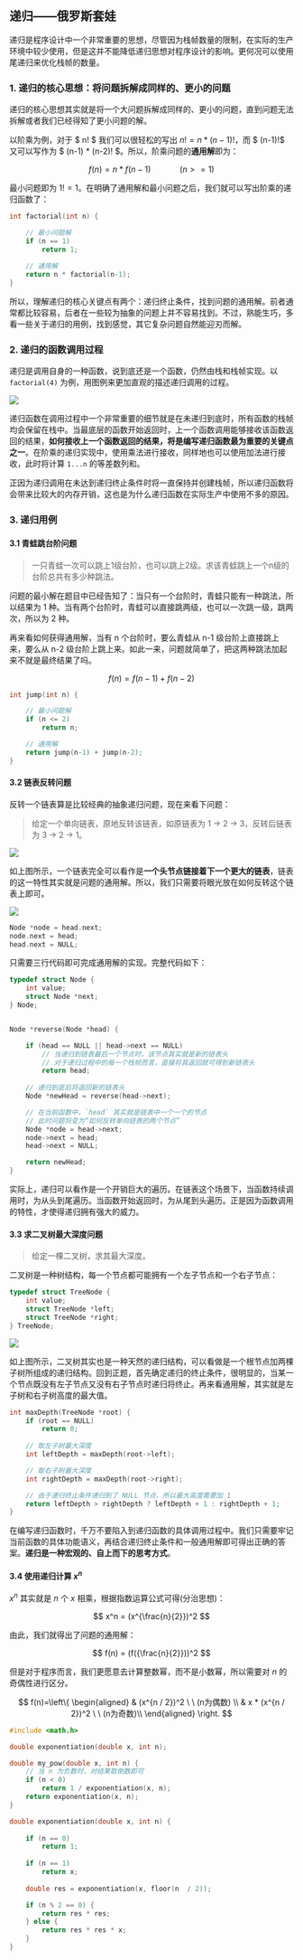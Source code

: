 
## 递归——俄罗斯套娃

递归是程序设计中一个非常重要的思想，尽管因为栈帧数量的限制，在实际的生产环境中较少使用，但是这并不能降低递归思想对程序设计的影响。更何况可以使用尾递归来优化栈帧的数量。

### 1. 递归的核心思想：将问题拆解成同样的、更小的问题

递归的核心思想其实就是将一个大问题拆解成同样的、更小的问题，直到问题无法拆解或者我们已经得知了更小问题的解。

以阶乘为例，对于 $ n! $ 我们可以很轻松的写出 $n! = n * (n-1)!$，而 $ (n-1)!$ 又可以写作为 $ (n-1) * (n-2)! $。所以，阶乘问题的**通用解**即为：

$$ f(n) = n * f(n-1) \ \ \ \ \ \ \ \ \ \ \ \ \ (n >= 1)$$

最小问题即为 $1! = 1$。在明确了通用解和最小问题之后，我们就可以写出阶乘的递归函数了：

```cpp
int factorial(int n) {

    // 最小问题解
    if (n == 1)
        return 1;
    
    // 通用解
    return n * factorial(n-1);
}
```

所以，理解递归的核心关键点有两个：递归终止条件，找到问题的通用解。前者通常都比较容易，后者在一些较为抽象的问题上并不容易找到。不过，熟能生巧，多看一些关于递归的用例，找到感觉，其它复杂问题自然能迎刃而解。

### 2. 递归的函数调用过程

递归是调用自身的一种函数，说到底还是一个函数，仍然由栈和栈帧实现。以 `factorial(4)` 为例，用图例来更加直观的描述递归调用的过程。

![](https://smartkeyerror.oss-cn-shenzhen.aliyuncs.com/Snorlax/data-structure/recursive/factorial.png)

递归函数在调用过程中一个非常重要的细节就是在未递归到底时，所有函数的栈帧均会保留在栈中。当最底层的函数开始返回时，上一个函数调用能够接收该函数返回的结果，**如何接收上一个函数返回的结果，将是编写递归函数最为重要的关键点之一**。在阶乘的递归实现中，使用乘法进行接收，同样地也可以使用加法进行接收，此时将计算 `1...n` 的等差数列和。

正因为递归调用在未达到递归终止条件时将一直保持并创建栈帧，所以递归函数将会带来比较大的内存开销，这也是为什么递归函数在实际生产中使用不多的原因。

### 3. 递归用例

#### 3.1 青蛙跳台阶问题

> 一只青蛙一次可以跳上1级台阶，也可以跳上2级。求该青蛙跳上一个n级的台阶总共有多少种跳法。

问题的最小解在题目中已经告知了：当只有一个台阶时，青蛙只能有一种跳法，所以结果为 1 种。当有两个台阶时，青蛙可以直接跳两级，也可以一次跳一级，跳两次，所以为 2 种。

再来看如何获得通用解，当有 n 个台阶时，要么青蛙从 n-1 级台阶上直接跳上来，要么从 n-2 级台阶上跳上来。如此一来，问题就简单了，把这两种跳法加起来不就是最终结果了吗。

$$ f(n) = f(n-1) + f(n-2) $$

```cpp
int jump(int n) {

    // 最小问题解
    if (n <= 2)
        return n;

    // 通用解
    return jump(n-1) + jump(n-2);
}
```

#### 3.2 链表反转问题

反转一个链表算是比较经典的抽象递归问题，现在来看下问题：

> 给定一个单向链表，原地反转该链表，如原链表为 1 -> 2 -> 3，反转后链表为 3 -> 2 -> 1。

![](https://smartkeyerror.oss-cn-shenzhen.aliyuncs.com/Snorlax/data-structure/recursive/LinkedList.png)

如上图所示，一个链表完全可以看作是**一个头节点链接着下一个更大的链表**，链表的这一特性其实就是问题的通用解。所以，我们只需要将眼光放在如何反转这个链表上即可。

![](https://smartkeyerror.oss-cn-shenzhen.aliyuncs.com/Snorlax/data-structure/recursive/Reverse-LinkedList.png)

```cpp
Node *node = head.next;
node.next = head;
head.next = NULL;
```

只需要三行代码即可完成通用解的实现。完整代码如下：

```cpp
typedef struct Node {
    int value;
    struct Node *next;
} Node;


Node *reverse(Node *head) {

    if (head == NULL || head->next == NULL)
        // 当递归到链表最后一个节点时，该节点其实就是新的链表头
        // 对于递归过程中的每一个栈帧而言，直接将其返回就可得到新链表头
        return head;
    
    // 递归到底后将返回新的链表头
    Node *newHead = reverse(head->next);

    // 在当前函数中，`head` 其实就是链表中一个一个的节点
    // 此时问题将变为“如何反转单向链表的两个节点”
    Node *node = head->next;
    node->next = head;
    head->next = NULL;

    return newHead;
}
```

实际上，递归可以看作是一个开销巨大的遍历。在链表这个场景下，当函数持续调用时，为从头到尾遍历。当函数开始返回时，为从尾到头遍历。正是因为函数调用的特性，才使得递归拥有强大的威力。

#### 3.3 求二叉树最大深度问题

> 给定一棵二叉树，求其最大深度。

二叉树是一种树结构，每一个节点都可能拥有一个左子节点和一个右子节点：

```cpp
typedef struct TreeNode {
    int value;
    struct TreeNode *left;
    struct TreeNode *right;
} TreeNode;
```

![](https://smartkeyerror.oss-cn-shenzhen.aliyuncs.com/Snorlax/data-structure/recursive/bt.png)

如上图所示，二叉树其实也是一种天然的递归结构，可以看做是一个根节点加两棵子树所组成的递归结构。回到正题，首先确定递归的终止条件，很明显的，当某一个节点既没有左子节点又没有右子节点时递归将终止。再来看通用解，其实就是左子树和右子树高度的最大值。

```cpp
int maxDepth(TreeNode *root) {
    if (root == NULL)
        return 0;
    
    // 取左子树最大深度
    int leftDepth = maxDepth(root->left);

    // 取右子树最大深度
    int rightDepth = maxDepth(root->right);

    // 由于递归终止条件递归到了 NULL 节点，所以最大高度需要加 1
    return leftDepth > rightDepth ? leftDepth + 1 : rightDepth + 1;
}
```

在编写递归函数时，千万不要陷入到递归函数的具体调用过程中。我们只需要牢记当前函数的具体功能语义，再结合递归终止条件和一般通用解即可得出正确的答案。**递归是一种宏观的、自上而下的思考方式**。

#### 3.4 使用递归计算 $x^n$

$x^n$ 其实就是 $n$ 个 $x$ 相乘，根据指数运算公式可得(分治思想)：

$$ x^n = (x^{\frac{n}{2}})^2 $$

由此，我们就得出了问题的通用解：

$$ f(n) = (f({\frac{n}{2}}))^2 $$

但是对于程序而言，我们更愿意去计算整数幂，而不是小数幂，所以需要对 $n$ 的奇偶性进行区分。

$$ f(n)=\left\{
\begin{aligned}
& (x^{n / 2})^2 \ \ (n为偶数) \\
& x * (x^{n / 2})^2  \ \ (n为奇数)\\
\end{aligned}
\right.
$$

```cpp
#include <math.h>

double exponentiation(double x, int n);

double my_pow(double x, int n) {
    // 当 n 为负数时，对结果取倒数即可
    if (n < 0)
        return 1 / exponentiation(x, n);
    return exponentiation(x, n);
}

double exponentiation(double x, int n) {
    
    if (n == 0)
        return 1;
    
    if (n == 1) 
        return x;
    
    double res = exponentiation(x, floor(n  / 2));

    if (n % 2 == 0) {
        return res * res;
    } else {
        return res * res * x;
    }
}
```